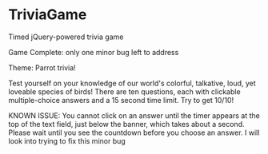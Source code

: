 # TriviaGame
Timed jQuery-powered trivia game

Game Complete: only one minor bug left to address

Theme: Parrot trivia!

Test yourself on your knowledge of our world's colorful, talkative,
loud, yet loveable species of birds! There are ten questions, each with clickable multiple-choice answers and a 15 second time limit. Try to get 10/10!

KNOWN ISSUE: You cannot click on an answer until the timer appears at the top of the text field, just below the banner, which takes about a second. Please wait until you see the countdown before you choose an answer. I will look into trying to fix this minor bug
